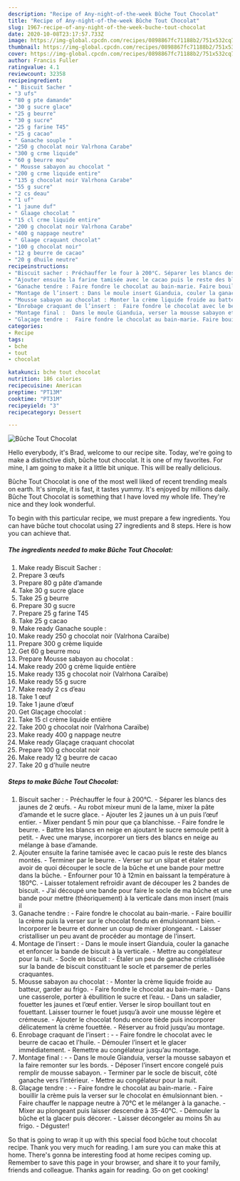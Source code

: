 ```yaml
---
description: "Recipe of Any-night-of-the-week Bûche Tout Chocolat"
title: "Recipe of Any-night-of-the-week Bûche Tout Chocolat"
slug: 1967-recipe-of-any-night-of-the-week-buche-tout-chocolat
date: 2020-10-08T23:17:57.733Z
image: https://img-global.cpcdn.com/recipes/0898867fc71188b2/751x532cq70/buche-tout-chocolat-photo-principale-de-la-recette.jpg
thumbnail: https://img-global.cpcdn.com/recipes/0898867fc71188b2/751x532cq70/buche-tout-chocolat-photo-principale-de-la-recette.jpg
cover: https://img-global.cpcdn.com/recipes/0898867fc71188b2/751x532cq70/buche-tout-chocolat-photo-principale-de-la-recette.jpg
author: Francis Fuller
ratingvalue: 4.1
reviewcount: 32358
recipeingredient:
- " Biscuit Sacher "
- "3 ufs"
- "80 g pte damande"
- "30 g sucre glace"
- "25 g beurre"
- "30 g sucre"
- "25 g farine T45"
- "25 g cacao"
- " Ganache souple "
- "250 g chocolat noir Valrhona Carabe"
- "300 g crme liquide"
- "60 g beurre mou"
- " Mousse sabayon au chocolat "
- "200 g crme liquide entire"
- "135 g chocolat noir Valrhona Carabe"
- "55 g sucre"
- "2 cs deau"
- "1 uf"
- "1 jaune duf"
- " Glaage chocolat "
- "15 cl crme liquide entire"
- "200 g chocolat noir Valrhona Carabe"
- "400 g nappage neutre"
- " Glaage craquant chocolat"
- "100 g chocolat noir"
- "12 g beurre de cacao"
- "20 g dhuile neutre"
recipeinstructions:
- "Biscuit sacher : Préchauffer le four à 200°C. Séparer les blancs des jaunes de 2 œufs. Au robot mixeur muni de la lame, mixer la pâte d’amande et le sucre glace. Ajouter les 2 jaunes un à un puis l’œuf entier. Mixer pendant 5 min pour que ça blanchisse. Faire fondre le beurre. Battre les blancs en neige en ajoutant le sucre semoule petit à petit. Avec une maryse, incorporer un tiers des blancs en neige au mélange à base d’amande."
- "Ajouter ensuite la farine tamisée avec le cacao puis le reste des blancs montés. Terminer par le beurre. Verser sur un silpat et étaler pour avoir de quoi découper le socle de la bûche et une bande pour mettre dans la bûche. Enfourner pour 10 à 12min en baissant la température à 180°C. Laisser totalement refroidir avant de découper les 2 bandes de biscuit. J’ai découpé une bande pour faire le socle de ma bûche et une bande pour mettre (théoriquement) à la verticale dans mon insert (mais il"
- "Ganache tendre : Faire fondre le chocolat au bain-marie. Faire bouillir la crème puis la verser sur le chocolat fondu en émulsionnant bien. Incorporer le beurre et donner un coup de mixer plongeant. Laisser cristalliser un peu avant de procéder au montage de l’insert."
- "Montage de l’insert : Dans le moule insert Gianduia, couler la ganache et enfoncer la bande de biscuit à la verticale. Mettre au congélateur pour la nuit. Socle en biscuit : Étaler un peu de ganache cristallisée sur la bande de biscuit constituant le socle et parsemer de perles craquantes."
- "Mousse sabayon au chocolat : Monter la crème liquide froide au batteur, garder au frigo. Faire fondre le chocolat au bain-marie. Dans une casserole, porter à ébullition le sucre et l’eau. Dans un saladier, fouetter les jaunes et l’œuf entier. Verser le sirop bouillant tout en fouettant. Laisser tourner le fouet jusqu’à avoir une mousse légère et crémeuse. Ajouter le chocolat fondu encore tiède puis incorporer délicatement la crème fouettée. Réserver au froid jusqu’au montage."
- "Enrobage craquant de l’insert :  Faire fondre le chocolat avec le beurre de cacao et l&#39;huile. Démouler l’insert et le glacer immédiatement. Remettre au congélateur jusqu’au montage."
- "Montage final :  Dans le moule Gianduia, verser la mousse sabayon et la faire remonter sur les bords. Déposer l’insert encore congelé puis remplir de mousse sabayon. Terminer par le socle de biscuit, côté ganache vers l’intérieur. Mettre au congélateur pour la nuit."
- "Glaçage tendre :  Faire fondre le chocolat au bain-marie. Faire bouillir la crème puis la verser sur le chocolat en émulsionnant bien. Faire chauffer le nappage neutre à 70°C et le mélanger à la ganache. Mixer au plongeant puis laisser descendre à 35-40°C. Démouler la bûche et la glacer puis décorer. Laisser décongeler au moins 5h au frigo. Déguster!"
categories:
- Recipe
tags:
- bche
- tout
- chocolat

katakunci: bche tout chocolat 
nutrition: 186 calories
recipecuisine: American
preptime: "PT13M"
cooktime: "PT31M"
recipeyield: "3"
recipecategory: Dessert

---
```



![Bûche Tout Chocolat](https://img-global.cpcdn.com/recipes/0898867fc71188b2/751x532cq70/buche-tout-chocolat-photo-principale-de-la-recette.jpg)

Hello everybody, it's Brad, welcome to our recipe site. Today, we're going to make a distinctive dish, bûche tout chocolat. It is one of my favorites. For mine, I am going to make it a little bit unique. This will be really delicious.



Bûche Tout Chocolat is one of the most well liked of recent trending meals on earth. It's simple, it is fast, it tastes yummy. It's enjoyed by millions daily. Bûche Tout Chocolat is something that I have loved my whole life. They're nice and they look wonderful.


To begin with this particular recipe, we must prepare a few ingredients. You can have bûche tout chocolat using 27 ingredients and 8 steps. Here is how you can achieve that.

<!--inarticleads1-->

##### The ingredients needed to make Bûche Tout Chocolat:

1. Make ready  Biscuit Sacher :
1. Prepare 3 œufs
1. Prepare 80 g pâte d’amande
1. Take 30 g sucre glace
1. Take 25 g beurre
1. Prepare 30 g sucre
1. Prepare 25 g farine T45
1. Take 25 g cacao
1. Make ready  Ganache souple :
1. Make ready 250 g chocolat noir (Valrhona Caraïbe)
1. Prepare 300 g crème liquide
1. Get 60 g beurre mou
1. Prepare  Mousse sabayon au chocolat :
1. Make ready 200 g crème liquide entière
1. Make ready 135 g chocolat noir (Valrhona Caraïbe)
1. Make ready 55 g sucre
1. Make ready 2 cs d’eau
1. Take 1 œuf
1. Take 1 jaune d’œuf
1. Get  Glaçage chocolat :
1. Take 15 cl crème liquide entière
1. Take 200 g chocolat noir (Valrhona Caraïbe)
1. Make ready 400 g nappage neutre
1. Make ready  Glaçage craquant chocolat
1. Prepare 100 g chocolat noir
1. Make ready 12 g beurre de cacao
1. Take 20 g d&#39;huile neutre




<!--inarticleads2-->

##### Steps to make Bûche Tout Chocolat:

1. Biscuit sacher : - Préchauffer le four à 200°C. - Séparer les blancs des jaunes de 2 œufs. - Au robot mixeur muni de la lame, mixer la pâte d’amande et le sucre glace. - Ajouter les 2 jaunes un à un puis l’œuf entier. - Mixer pendant 5 min pour que ça blanchisse. - Faire fondre le beurre. - Battre les blancs en neige en ajoutant le sucre semoule petit à petit. - Avec une maryse, incorporer un tiers des blancs en neige au mélange à base d’amande.
1. Ajouter ensuite la farine tamisée avec le cacao puis le reste des blancs montés. - Terminer par le beurre. - Verser sur un silpat et étaler pour avoir de quoi découper le socle de la bûche et une bande pour mettre dans la bûche. - Enfourner pour 10 à 12min en baissant la température à 180°C. - Laisser totalement refroidir avant de découper les 2 bandes de biscuit. - J’ai découpé une bande pour faire le socle de ma bûche et une bande pour mettre (théoriquement) à la verticale dans mon insert (mais il
1. Ganache tendre : - Faire fondre le chocolat au bain-marie. - Faire bouillir la crème puis la verser sur le chocolat fondu en émulsionnant bien. - Incorporer le beurre et donner un coup de mixer plongeant. - Laisser cristalliser un peu avant de procéder au montage de l’insert.
1. Montage de l’insert : - Dans le moule insert Gianduia, couler la ganache et enfoncer la bande de biscuit à la verticale. - Mettre au congélateur pour la nuit. - Socle en biscuit : - Étaler un peu de ganache cristallisée sur la bande de biscuit constituant le socle et parsemer de perles craquantes.
1. Mousse sabayon au chocolat : - Monter la crème liquide froide au batteur, garder au frigo. - Faire fondre le chocolat au bain-marie. - Dans une casserole, porter à ébullition le sucre et l’eau. - Dans un saladier, fouetter les jaunes et l’œuf entier. Verser le sirop bouillant tout en fouettant. Laisser tourner le fouet jusqu’à avoir une mousse légère et crémeuse. - Ajouter le chocolat fondu encore tiède puis incorporer délicatement la crème fouettée. - Réserver au froid jusqu’au montage.
1. Enrobage craquant de l’insert : -  - Faire fondre le chocolat avec le beurre de cacao et l&#39;huile. - Démouler l’insert et le glacer immédiatement. - Remettre au congélateur jusqu’au montage.
1. Montage final : -  - Dans le moule Gianduia, verser la mousse sabayon et la faire remonter sur les bords. - Déposer l’insert encore congelé puis remplir de mousse sabayon. - Terminer par le socle de biscuit, côté ganache vers l’intérieur. - Mettre au congélateur pour la nuit.
1. Glaçage tendre : -  - Faire fondre le chocolat au bain-marie. - Faire bouillir la crème puis la verser sur le chocolat en émulsionnant bien. - Faire chauffer le nappage neutre à 70°C et le mélanger à la ganache. - Mixer au plongeant puis laisser descendre à 35-40°C. - Démouler la bûche et la glacer puis décorer. - Laisser décongeler au moins 5h au frigo. - Déguster!




So that is going to wrap it up with this special food bûche tout chocolat recipe. Thank you very much for reading. I am sure you can make this at home. There's gonna be interesting food at home recipes coming up. Remember to save this page in your browser, and share it to your family, friends and colleague. Thanks again for reading. Go on get cooking!
